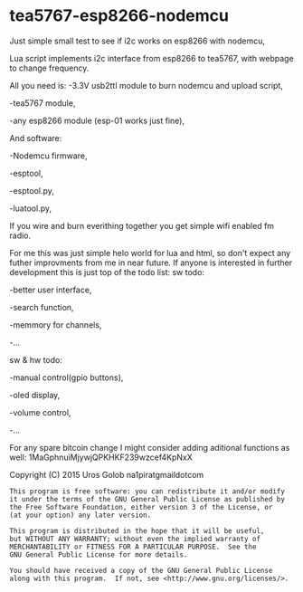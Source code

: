 # tea5767-esp8266-nodemcu
Just simple small test to see if i2c works on esp8266 with nodemcu,

Lua script implements i2c interface from esp8266 to tea5767, with webpage to change frequency.

All you need is: 
-3.3V usb2ttl module to burn nodemcu and upload script,

-tea5767 module,

-any esp8266 module (esp-01 works just fine),

And software:

-Nodemcu firmware,

-esptool,

-esptool.py,

-luatool.py,

If you wire and burn everithing together you get simple wifi enabled fm radio. 

For me this was just simple helo world for lua and html, so don't expect any futher improvments from me in near future. 
If anyone is interested in further development this is just top of the todo list: 
sw todo:

-better user interface,

-search function,

-memmory for channels,

-...

sw & hw todo:

-manual control(gpio buttons),

-oled display,

-volume control,

-...

For any spare bitcoin change I might consider adding aditional functions as well: 
1MaGphnuiMjywjQPKHKF239wzcef4KpNxX 


Copyright (C) 2015  Uros Golob na1piratgmaildotcom


    This program is free software: you can redistribute it and/or modify
    it under the terms of the GNU General Public License as published by
    the Free Software Foundation, either version 3 of the License, or
    (at your option) any later version.

    This program is distributed in the hope that it will be useful,
    but WITHOUT ANY WARRANTY; without even the implied warranty of
    MERCHANTABILITY or FITNESS FOR A PARTICULAR PURPOSE.  See the
    GNU General Public License for more details.

    You should have received a copy of the GNU General Public License
    along with this program.  If not, see <http://www.gnu.org/licenses/>.
